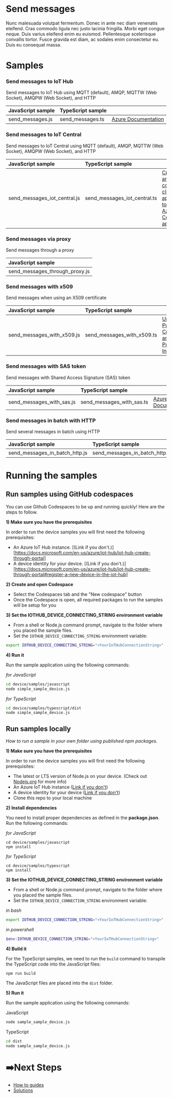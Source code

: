 # Send messages

Nunc malesuada volutpat fermentum. Donec in ante nec diam venenatis eleifend. Cras commodo ligula nec justo lacinia fringilla. Morbi eget congue neque. Duis varius eleifend enim eu euismod. Pellentesque scelerisque convallis tortor. Fusce gravida est diam, ac sodales enim consectetur eu. Duis eu consequat massa.

# Samples

### Send messages to IoT Hub

Send messages to IoT Hub using MQTT (default), AMQP, MQTTW (Web Socket), AMQPW (Web Socket), and HTTP

| JavaScript sample | TypeScript sample |                |
| :---------------- | :---------------- | :------------------ |
| send_messages.js  | send_messages.ts  | [Azure Documentation](https://docs.microsoft.com/en-us/azure/iot-central/core/tutorial-connect-device?pivots=programming-language-javascript) |

### Send messages to IoT Central

Send messages to IoT Central using MQTT (default), AMQP, MQTTW (Web Socket), AMQPW (Web Socket), and HTTP

| JavaScript sample | TypeScript sample |                |
| :---------------- | :---------------- | :------------------ |
| send_messages_iot_central.js  | send_messages_iot_central.ts  | [Create and connect a client application to your Azure IoT Central application](#) |

### Send messages via proxy

Send messages through a proxy

| JavaScript sample |
| :---------------- |
| send_messages_through_proxy.js  |  

### Send messages with x509

Send messages when using an X509 certificate

| JavaScript sample | TypeScript sample |                |
| :---------------- | :---------------- | :------------------ |
| send_messages_with_x509.js  | send_messages_with_x509.ts | [Understanding Public Key Cryptography and X.509 Public Key Infrastructure](https://docs.microsoft.com/en-us/azure/iot-hub/tutorial-x509-introduction) |

### Send messages with SAS token

Send messages with Shared Access Signature (SAS) token

| JavaScript sample | TypeScript sample |                |
| :---------------- | :---------------- | :------------------ |
| send_messages_with_sas.js  | send_messages_with_sas.ts | [Azure Documentation](https://docs.microsoft.com/en-us/azure/iot-hub/tutorial-x509-introduction) |

### Send messages in batch with HTTP

Send several messages in batch using HTTP

| JavaScript sample | TypeScript sample |           
| :---------------- | :---------------- | 
| send_messages_in_batch_http.js  | send_messages_in_batch_http.ts | 

# Running the samples

## Run samples using GitHub codespaces

You can use Github Codespaces to be up and running quickly! Here are the steps to follow.

**1) Make sure you have the prerequisites**

In order to run the device samples you will first need the following prerequisites:

- An Azure IoT Hub instance. [(Link if you don't.)][https://docs.microsoft.com/en-us/azure/iot-hub/iot-hub-create-through-portal]
- A device identity for your device. [(Link if you don't.)][https://docs.microsoft.com/en-us/azure/iot-hub/iot-hub-create-through-portal#register-a-new-device-in-the-iot-hub]

**2) Create and open Codespace**

- Select the Codespaces tab and the "New codespace" button
- Once the Codespace is open, all required packages to run the samples will be setup for you

**3) Set the IOTHUB_DEVICE_CONNECTING_STRING environment variable**

- From a shell or Node.js command prompt, navigate to the folder where you placed the sample files.
- Set the `IOTHUB_DEVICE_CONNECTING_STRING` environment variable:

```bash
export IOTHUB_DEVICE_CONNECTING_STRING="<YourIoTHubConnectionString>"
```

**4) Run it**

Run the sample application using the following commands:

_for JavaScript_

```bash
cd device/samples/javascript
node simple_sample_device.js
```

_for TypeScript_

```bash
cd device/samples/typescript/dist
node simple_sample_device.js
```

## Run samples locally

_How to run a sample in your own folder using published npm packages._

**1) Make sure you have the prerequisites**

In order to run the device samples you will first need the following prerequisites:

- The latest or LTS version of Node.js on your device. (Check out [Nodejs.org](https://nodejs.org/) for more info)
- An Azure IoT Hub instance ([Link if you don't](https://docs.microsoft.com/en-us/azure/iot-hub/iot-hub-create-through-portal))
- A device identity for your device ([Link if you don't](https://docs.microsoft.com/en-us/azure/iot-hub/iot-hub-create-through-portal#register-a-new-device-in-the-iot-hub))
- Clone this repo to your local machine

**2) Install dependencies**

You need to install proper dependencies as defined in the **package.json**. Run the following commands:

_for JavaScript_

```
cd device/samples/javascript
npm install
```

_for TypeScript_

```
cd device/samples/typescript
npm install
```

**3) Set the IOTHUB_DEVICE_CONNECTING_STRING environment variable**

- From a shell or Node.js command prompt, navigate to the folder where you placed the sample files.
- Set the `IOTHUB_DEVICE_CONNECTION_STRING` environment variable:

_in bash_

```bash
export IOTHUB_DEVICE_CONNECTION_STRING="<YourIoTHubConnectionString>"
```

_in powershell_

```powershell
$env:IOTHUB_DEVICE_CONNECTION_STRING="<YourIoTHubConnectionString>"
```

**4) Build it**

For the TypeScript samples, we need to run the `build` command to transpile the TypeScript code into the JavaScript files:

```
npm run build
```

The JavaScript files are placed into the `dist` folder.

**5) Run it**

Run the sample application using the following commands:

JavaScript

```bash
node sample_sample_device.js
```

TypeScript

```bash
cd dist
node sample_sample_device.js
```
# ➡️Next Steps

- [How to guides](src/../../how%20to%20guides)
- [Solutions](src/../../solutions)
